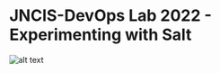 # JNCIS-DevOps Lab 2022 - Experimenting with Salt

![alt text](https://github.com/smar377/salt/new/main/jncis-lab-salt/blob/jncis-salt-lab-eve-ng.png?raw=true)
